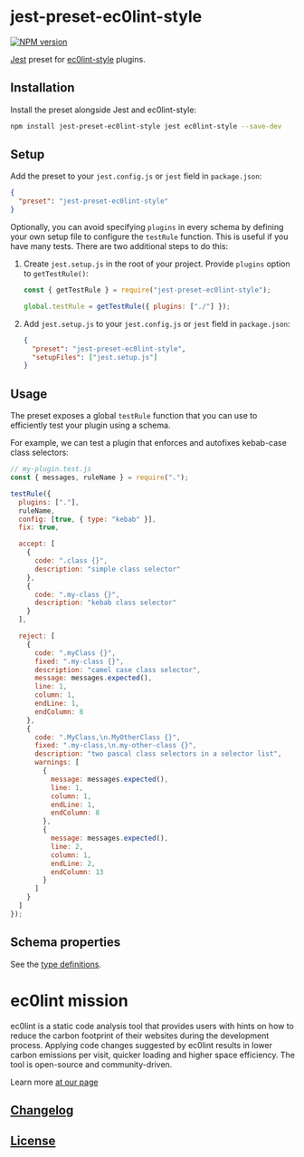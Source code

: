 # jest-preset-ec0lint-style

[![NPM version](https://img.shields.io/npm/v/jest-preset-ec0lint-style.svg)](https://www.npmjs.com/package/jest-preset-ec0lint-style)

[Jest](https://facebook.github.io/jest/) preset for [ec0lint-style](https://github.com/ec0lint-style) plugins.

## Installation

Install the preset alongside Jest and ec0lint-style:

```bash
npm install jest-preset-ec0lint-style jest ec0lint-style --save-dev
```

## Setup

Add the preset to your `jest.config.js` or `jest` field in `package.json`:

```json
{
  "preset": "jest-preset-ec0lint-style"
}
```

Optionally, you can avoid specifying `plugins` in every schema by defining your own setup file to configure the `testRule` function. This is useful if you have many tests. There are two additional steps to do this:

1. Create `jest.setup.js` in the root of your project. Provide `plugins` option to `getTestRule()`:

   ```js
   const { getTestRule } = require("jest-preset-ec0lint-style");

   global.testRule = getTestRule({ plugins: ["./"] });
   ```

2. Add `jest.setup.js` to your `jest.config.js` or `jest` field in `package.json`:

   ```json
   {
     "preset": "jest-preset-ec0lint-style",
     "setupFiles": ["jest.setup.js"]
   }
   ```

## Usage

The preset exposes a global `testRule` function that you can use to efficiently test your plugin using a schema.

For example, we can test a plugin that enforces and autofixes kebab-case class selectors:

```js
// my-plugin.test.js
const { messages, ruleName } = require(".");

testRule({
  plugins: ["."],
  ruleName,
  config: [true, { type: "kebab" }],
  fix: true,

  accept: [
    {
      code: ".class {}",
      description: "simple class selector"
    },
    {
      code: ".my-class {}",
      description: "kebab class selector"
    }
  ],

  reject: [
    {
      code: ".myClass {}",
      fixed: ".my-class {}",
      description: "camel case class selector",
      message: messages.expected(),
      line: 1,
      column: 1,
      endLine: 1,
      endColumn: 8
    },
    {
      code: ".MyClass,\n.MyOtherClass {}",
      fixed: ".my-class,\n.my-other-class {}",
      description: "two pascal class selectors in a selector list",
      warnings: [
        {
          message: messages.expected(),
          line: 1,
          column: 1,
          endLine: 1,
          endColumn: 8
        },
        {
          message: messages.expected(),
          line: 2,
          column: 1,
          endLine: 2,
          endColumn: 13
        }
      ]
    }
  ]
});
```

## Schema properties

See the [type definitions](index.d.ts).

# ec0lint mission

ec0lint is a static code analysis tool that provides users with hints on how to reduce the carbon footprint of their websites during the development process. Applying code changes suggested by ec0lint results in lower carbon emissions per visit, quicker loading and higher space efficiency. The tool is open-source and community-driven.

Learn more [at our page](https://ec0lint.com)

## [Changelog](CHANGELOG.md)

## [License](LICENSE)
